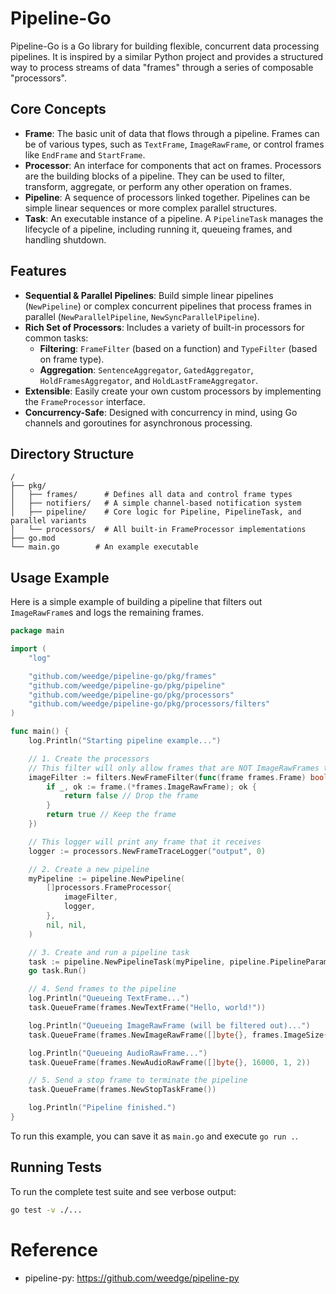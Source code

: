 # Pipeline-Go

Pipeline-Go is a Go library for building flexible, concurrent data processing pipelines. It is inspired by a similar Python project and provides a structured way to process streams of data "frames" through a series of composable "processors".

## Core Concepts

- **Frame**: The basic unit of data that flows through a pipeline. Frames can be of various types, such as `TextFrame`, `ImageRawFrame`, or control frames like `EndFrame` and `StartFrame`.
- **Processor**: An interface for components that act on frames. Processors are the building blocks of a pipeline. They can be used to filter, transform, aggregate, or perform any other operation on frames.
- **Pipeline**: A sequence of processors linked together. Pipelines can be simple linear sequences or more complex parallel structures.
- **Task**: An executable instance of a pipeline. A `PipelineTask` manages the lifecycle of a pipeline, including running it, queueing frames, and handling shutdown.

## Features

- **Sequential & Parallel Pipelines**: Build simple linear pipelines (`NewPipeline`) or complex concurrent pipelines that process frames in parallel (`NewParallelPipeline`, `NewSyncParallelPipeline`).
- **Rich Set of Processors**: Includes a variety of built-in processors for common tasks:
    - **Filtering**: `FrameFilter` (based on a function) and `TypeFilter` (based on frame type).
    - **Aggregation**: `SentenceAggregator`, `GatedAggregator`, `HoldFramesAggregator`, and `HoldLastFrameAggregator`.
- **Extensible**: Easily create your own custom processors by implementing the `FrameProcessor` interface.
- **Concurrency-Safe**: Designed with concurrency in mind, using Go channels and goroutines for asynchronous processing.

## Directory Structure

```
/
├── pkg/
│   ├── frames/      # Defines all data and control frame types
│   ├── notifiers/   # A simple channel-based notification system
│   ├── pipeline/    # Core logic for Pipeline, PipelineTask, and parallel variants
│   └── processors/  # All built-in FrameProcessor implementations
├── go.mod
└── main.go        # An example executable
```

## Usage Example

Here is a simple example of building a pipeline that filters out `ImageRawFrame`s and logs the remaining frames.

```go
package main

import (
	"log"

	"github.com/weedge/pipeline-go/pkg/frames"
	"github.com/weedge/pipeline-go/pkg/pipeline"
	"github.com/weedge/pipeline-go/pkg/processors"
	"github.com/weedge/pipeline-go/pkg/processors/filters"
)

func main() {
	log.Println("Starting pipeline example...")

	// 1. Create the processors
	// This filter will only allow frames that are NOT ImageRawFrames to pass
	imageFilter := filters.NewFrameFilter(func(frame frames.Frame) bool {
		if _, ok := frame.(*frames.ImageRawFrame); ok {
			return false // Drop the frame
		}
		return true // Keep the frame
	})

	// This logger will print any frame that it receives
	logger := processors.NewFrameTraceLogger("output", 0)

	// 2. Create a new pipeline
	myPipeline := pipeline.NewPipeline(
		[]processors.FrameProcessor{
			imageFilter,
			logger,
		},
		nil, nil,
	)

	// 3. Create and run a pipeline task
	task := pipeline.NewPipelineTask(myPipeline, pipeline.PipelineParams{})
	go task.Run()

	// 4. Send frames to the pipeline
	log.Println("Queueing TextFrame...")
	task.QueueFrame(frames.NewTextFrame("Hello, world!"))

	log.Println("Queueing ImageRawFrame (will be filtered out)...")
	task.QueueFrame(frames.NewImageRawFrame([]byte{}, frames.ImageSize{}, "PNG", "RGB"))

	log.Println("Queueing AudioRawFrame...")
	task.QueueFrame(frames.NewAudioRawFrame([]byte{}, 16000, 1, 2))

	// 5. Send a stop frame to terminate the pipeline
	task.QueueFrame(frames.NewStopTaskFrame())

	log.Println("Pipeline finished.")
}
```

To run this example, you can save it as `main.go` and execute `go run .`.

## Running Tests

To run the complete test suite and see verbose output:
```bash
go test -v ./...
```

# Reference
-  pipeline-py: https://github.com/weedge/pipeline-py